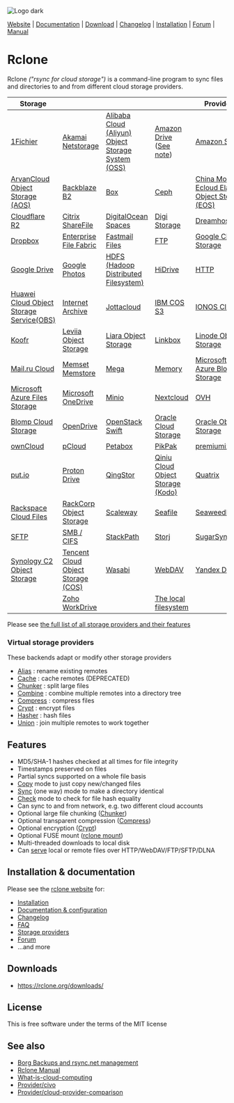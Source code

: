 ![Logo dark](https://rclone.org/img/logo_on_dark__horizontal_color.svg)

[Website](https://rclone.org) | [Documentation](https://rclone.org/docs/) | [Download](https://rclone.org/downloads/) | [Changelog](https://rclone.org/changelog/) | [Installation](https://rclone.org/install/) | [Forum](https://forum.rclone.org/) | [Manual](rclone-manual.md)

# Rclone

Rclone *("rsync for cloud storage")* is a command-line program to sync files and directories to and from different cloud storage providers.

  | **Storage** |      |      |      | **Providers** |
  | ----------- | ---- | ---- | ---- | ------------- |
  | [1Fichier](https://rclone.org/fichier/) | [Akamai Netstorage](https://rclone.org/netstorage/) | [Alibaba Cloud (Aliyun) Object Storage System (OSS)](https://rclone.org/s3/#alibaba-oss) | [Amazon Drive](https://rclone.org/amazonclouddrive/) ([See note](https://rclone.org/amazonclouddrive/#status)) | [Amazon S3](https://rclone.org/s3/) |
  | [ArvanCloud Object Storage (AOS)](https://rclone.org/s3/#arvan-cloud-object-storage-aos) | [Backblaze B2](https://rclone.org/b2/) | [Box](https://rclone.org/box/) | [Ceph](https://rclone.org/s3/#ceph) | [China Mobile Ecloud Elastic Object Storage (EOS)](https://rclone.org/s3/#china-mobile-ecloud-eos) |
  | [Cloudflare R2](https://rclone.org/s3/#cloudflare-r2) | [Citrix ShareFile](https://rclone.org/sharefile/) | [DigitalOcean Spaces](https://rclone.org/s3/#digitalocean-spaces) | [Digi Storage](https://rclone.org/koofr/#digi-storage) | [Dreamhost](https://rclone.org/s3/#dreamhost) |
  | [Dropbox](https://rclone.org/dropbox/) | [Enterprise File Fabric](https://rclone.org/filefabric/) | [Fastmail Files](https://rclone.org/webdav/#fastmail-files) | [FTP](https://rclone.org/ftp/) | [Google Cloud Storage](https://rclone.org/googlecloudstorage/) |
  | [Google Drive](https://rclone.org/drive/) | [Google Photos](https://rclone.org/googlephotos/) | [HDFS (Hadoop Distributed Filesystem)](https://rclone.org/hdfs/) | [HiDrive](https://rclone.org/hidrive/) | [HTTP](https://rclone.org/http/) |
  | [Huawei Cloud Object Storage Service(OBS)](https://rclone.org/s3/#huawei-obs) | [Internet Archive](https://rclone.org/internetarchive/) | [Jottacloud](https://rclone.org/jottacloud/) | [IBM COS S3](https://rclone.org/s3/#ibm-cos-s3) | [IONOS Cloud](https://rclone.org/s3/#ionos) |
  | [Koofr](https://rclone.org/koofr/) | [Leviia Object Storage](https://rclone.org/s3/#leviia) | [Liara Object Storage](https://rclone.org/s3/#liara-object-storage) | [Linkbox](https://rclone.org/linkbox) | [Linode Object Storage](https://rclone.org/s3/#linode) |
  | [Mail.ru Cloud](https://rclone.org/mailru/) | [Memset Memstore](https://rclone.org/swift/) | [Mega](https://rclone.org/mega/) | [Memory](https://rclone.org/memory/) | [Microsoft Azure Blob Storage](https://rclone.org/azureblob/) |
  | [Microsoft Azure Files Storage](https://rclone.org/azurefiles/) | [Microsoft OneDrive](https://rclone.org/onedrive/) | [Minio](https://rclone.org/s3/#minio) | [Nextcloud](https://rclone.org/webdav/#nextcloud) | [OVH](https://rclone.org/swift/) |
  | [Blomp Cloud Storage](https://rclone.org/swift/) | [OpenDrive](https://rclone.org/opendrive/) | [OpenStack Swift](https://rclone.org/swift/) | [Oracle Cloud Storage](https://rclone.org/swift/) | [Oracle Object Storage](https://rclone.org/oracleobjectstorage/) |
  | [ownCloud](https://rclone.org/webdav/#owncloud) | [pCloud](https://rclone.org/pcloud/) | [Petabox](https://rclone.org/s3/#petabox) | [PikPak](https://rclone.org/pikpak/) | [premiumize.me](https://rclone.org/premiumizeme/) |
  | [put.io](https://rclone.org/putio/) | [Proton Drive](https://rclone.org/protondrive/) | [QingStor](https://rclone.org/qingstor/) | [Qiniu Cloud Object Storage (Kodo)](https://rclone.org/s3/#qiniu) | [Quatrix](https://rclone.org/quatrix/) |
  | [Rackspace Cloud Files](https://rclone.org/swift/) | [RackCorp Object Storage](https://rclone.org/s3/#RackCorp) | [Scaleway](https://rclone.org/s3/#scaleway) | [Seafile](https://rclone.org/seafile/) | [SeaweedFS](https://rclone.org/s3/#seaweedfs) |
  | [SFTP](https://rclone.org/sftp/) | [SMB / CIFS](https://rclone.org/smb/) | [StackPath](https://rclone.org/s3/#stackpath) | [Storj](https://rclone.org/storj/) | [SugarSync](https://rclone.org/sugarsync/) |
  | [Synology C2 Object Storage](https://rclone.org/s3/#synology-c2) | [Tencent Cloud Object Storage (COS)](https://rclone.org/s3/#tencent-cos) | [Wasabi](https://rclone.org/s3/#wasabi) | [WebDAV](https://rclone.org/webdav/) | [Yandex Disk](https://rclone.org/yandex/) |
  | | [Zoho WorkDrive](https://rclone.org/zoho/) | | [The local filesystem](https://rclone.org/local/) | |

Please see [the full list of all storage providers and their features](https://rclone.org/overview/)

### Virtual storage providers

These backends adapt or modify other storage providers

  * [Alias](https://rclone.org/alias/) : rename existing remotes
  * [Cache](https://rclone.org/cache/) : cache remotes (DEPRECATED)
  * [Chunker](https://rclone.org/chunker/) : split large files
  * [Combine](https://rclone.org/combine/) : combine multiple remotes into a directory tree
  * [Compress](https://rclone.org/compress/) : compress files
  * [Crypt](https://rclone.org/crypt/) : encrypt files
  * [Hasher](https://rclone.org/hasher/) : hash files
  * [Union](https://rclone.org/union/) : join multiple remotes to work together

## Features

  * MD5/SHA-1 hashes checked at all times for file integrity
  * Timestamps preserved on files
  * Partial syncs supported on a whole file basis
  * [Copy](https://rclone.org/commands/rclone_copy/) mode to just copy new/changed files
  * [Sync](https://rclone.org/commands/rclone_sync/) (one way) mode to make a directory identical
  * [Check](https://rclone.org/commands/rclone_check/) mode to check for file hash equality
  * Can sync to and from network, e.g. two different cloud accounts
  * Optional large file chunking ([Chunker](https://rclone.org/chunker/))
  * Optional transparent compression ([Compress](https://rclone.org/compress/))
  * Optional encryption ([Crypt](https://rclone.org/crypt/))
  * Optional FUSE mount ([rclone mount](https://rclone.org/commands/rclone_mount/))
  * Multi-threaded downloads to local disk
  * Can [serve](https://rclone.org/commands/rclone_serve/) local or remote files over HTTP/WebDAV/FTP/SFTP/DLNA

## Installation & documentation

Please see the [rclone website](https://rclone.org/) for:

  * [Installation](https://rclone.org/install/)
  * [Documentation & configuration](https://rclone.org/docs/)
  * [Changelog](https://rclone.org/changelog/)
  * [FAQ](https://rclone.org/faq/)
  * [Storage providers](https://rclone.org/overview/)
  * [Forum](https://forum.rclone.org/)
  * ...and more

## Downloads

  * https://rclone.org/downloads/

License
-------

This is free software under the terms of the MIT license

## See also

- [Borg Backups and rsync.net management](borgsync.md)
- [Rclone Manual](rclone-manual.md)
- [What-is-cloud-computing](what-is-cloud-computing.md)
- [Provider/civo](provider/civo.md)
- [Provider/cloud-provider-comparison](provider/cloud-provider-comparison.md)
